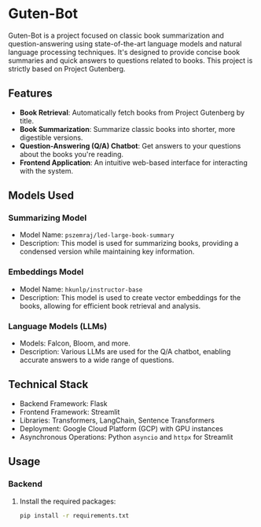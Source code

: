 # Guten-Bot

Guten-Bot is a project focused on classic book summarization and question-answering using state-of-the-art language models and natural language processing techniques. It's designed to provide concise book summaries and quick answers to questions related to books. This project is strictly based on Project Gutenberg.

## Features

- **Book Retrieval**: Automatically fetch books from Project Gutenberg by title.
- **Book Summarization**: Summarize classic books into shorter, more digestible versions.
- **Question-Answering (Q/A) Chatbot**: Get answers to your questions about the books you're reading.
- **Frontend Application**: An intuitive web-based interface for interacting with the system.

## Models Used

### Summarizing Model
- Model Name: `pszemraj/led-large-book-summary`
- Description: This model is used for summarizing books, providing a condensed version while maintaining key information.

### Embeddings Model
- Model Name: `hkunlp/instructor-base`
- Description: This model is used to create vector embeddings for the books, allowing for efficient book retrieval and analysis.

### Language Models (LLMs)
- Models: Falcon, Bloom, and more.
- Description: Various LLMs are used for the Q/A chatbot, enabling accurate answers to a wide range of questions.

## Technical Stack

- Backend Framework: Flask
- Frontend Framework: Streamlit
- Libraries: Transformers, LangChain, Sentence Transformers
- Deployment: Google Cloud Platform (GCP) with GPU instances
- Asynchronous Operations: Python `asyncio` and `httpx` for Streamlit

## Usage

### Backend

1. Install the required packages:
   ```bash
   pip install -r requirements.txt

